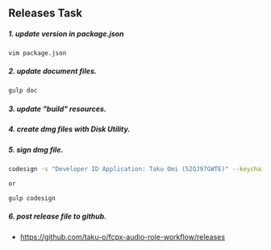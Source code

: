 
## Releases Task

##### 1. update version in package.json

```
vim package.json
```

##### 2. update document files.

```sh
gulp doc
```

##### 3. update "build" resources.

##### 4. create dmg files with Disk Utility.

##### 5. sign dmg file.

```sh
codesign -s "Developer ID Application: Taku Omi (52QJ97GWTE)" --keychain "/Users/$USER/Library/Keychains/login.keychain" fcps-audio-role-workflow.dmg

or

gulp codesign
```

##### 6. post release file to github.

- https://github.com/taku-o/fcpx-audio-role-workflow/releases


